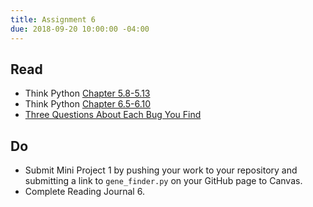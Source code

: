 ```yaml
---
title: Assignment 6
due: 2018-09-20 10:00:00 -04:00
---
```



## Read
* Think Python [Chapter 5.8-5.13](http://www.greenteapress.com/thinkpython2/html/thinkpython2006.html)
* Think Python [Chapter 6.5-6.10](http://www.greenteapress.com/thinkpython2/html/thinkpython2007.html)
* [Three Questions About Each Bug You Find](http://www.multicians.org/thvv/threeq.html)

## Do
* Submit Mini Project 1 by pushing your work to your repository and submitting a link to ```gene_finder.py``` on your GitHub page to Canvas.
* Complete Reading Journal 6.

